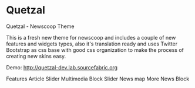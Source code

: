 Quetzal
=============

Quetzal - Newscoop Theme



This is a fresh new theme for newscoop and includes a couple of new features and widgets types, also it's translation ready and uses Twitter Bootstrap as css base with good css organization to make the process of creating new skins easy.

Demo: http://quetzal-dev.lab.sourcefabric.org


Features
Article Slider
Multimedia Block Slider
News  map
More News Block







